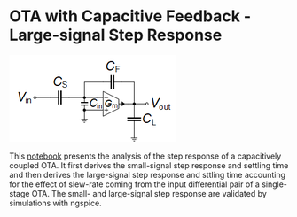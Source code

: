 # OTA with Capacitive Feedback - Large-signal Step Response

![OTA with capacitive feedback](/img/OTA_with_capacitive_feedback.png)

This [notebook](Large_signal_step_response.pdf) presents the analysis of the step response of a capacitively coupled OTA. It first derives the small-signal step response and settling time and then derives the large-signal step response and sttling time accounting for the effect of slew-rate coming from the input differential pair of a single-stage OTA. The small- and large-signal step response are validated by simulations with ngspice.
